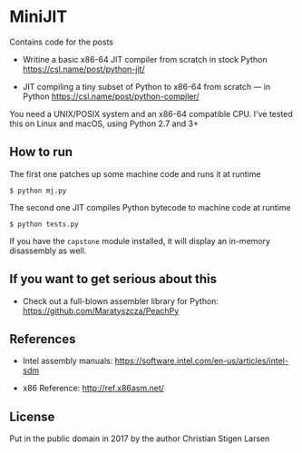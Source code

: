 MiniJIT
=======

Contains code for the posts

  * Writine a basic x86-64 JIT compiler from scratch in stock Python
    https://csl.name/post/python-jit/

  * JIT compiling a tiny subset of Python to x86-64 from scratch — in Python
    https://csl.name/post/python-compiler/

You need a UNIX/POSIX system and an x86-64 compatible CPU. I've tested this on
Linux and macOS, using Python 2.7 and 3+

How to run
----------

The first one patches up some machine code and runs it at runtime

    $ python mj.py

The second one JIT compiles Python bytecode to machine code at runtime

    $ python tests.py

If you have the `capstone` module installed, it will display an in-memory
disassembly as well.

If you want to get serious about this
-------------------------------------

  * Check out a full-blown assembler library for Python:
    https://github.com/Maratyszcza/PeachPy

References
----------

  * Intel assembly manuals:
    https://software.intel.com/en-us/articles/intel-sdm

  * x86 Reference: http://ref.x86asm.net/

License
-------

Put in the public domain in 2017 by the author Christian Stigen Larsen

